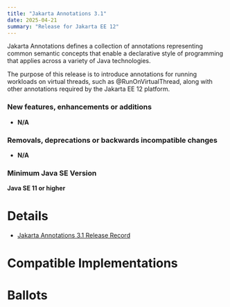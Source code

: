 ```yaml
---
title: "Jakarta Annotations 3.1"
date: 2025-04-21
summary: "Release for Jakarta EE 12"
---
```

Jakarta Annotations defines a collection of annotations representing common semantic concepts that enable
a declarative style of programming that applies across a variety of Java technologies.

The purpose of this release is to introduce annotations for running workloads on virtual threads, such as @RunOnVirtualThread,
along with other annotations required by the Jakarta EE 12 platform.

### New features, enhancements or additions
<!-- List here -->
* **N/A**

### Removals, deprecations or backwards incompatible changes
<!-- List here -->
* **N/A**

### Minimum Java SE Version
<!-- Specify the minimum required Java SE version for this specification -->
**Java SE 11 or higher**

# Details

* [Jakarta Annotations 3.1 Release Record](https://projects.eclipse.org/projects/ee4j.ca/releases/3.1)
<!--
* [Jakarta Annotations 3.1 Specification Document](./annotations-spec-3.1.pdf) (PDF)
* [Jakarta Annotations 3.1 Specification Document](./annotations-spec-3.1.html) (HTML)
* [Jakarta Annotations 3.1 Javadoc](./apidocs)
* [Jakarta Annotations 3.1 TCK](https://download.eclipse.org/jakartaee/annotations/3.1/jakarta-annotations-tck-3.1.0.zip)  ([sig](https://download.eclipse.org/jakartaee/annotations/3.1/jakarta-annotations-tck-3.1.0.zip.sig),  [sha](https://download.eclipse.org/jakartaee/annotations/3.1/jakarta-annotations-tck-3.1.0.zip.sha256),  [pub](https://jakarta.ee/specifications/jakartaee-spec-committee.pub))
* Maven coordinates
    * [jakarta.annotation:jakarta.annotation-api:jar:3.1.0](https://central.sonatype.com/artifact/jakarta.annotation/jakarta.annotation-api/3.1.0/jar)

* Compatible Implementations used for [ratification](https://www.eclipse.org/projects/efsp/?version=1.2#efsp-ratification).
  * [To Be Determined](https://github.com)
-->

# Compatible Implementations

<!--
* [To Be Determined](https://github.com/)
-->

# Ballots
<!--
## Release Review

The Release Review Specification Committee Ballot concluded successfully on YYYY-MM-DD with the following results.

The ballot was run on the [jakarta.ee-spec mailing list](https://www.eclipse.org/lists/jakarta.ee-spec/msgxxxx.html)

## Plan Review

The Specification Committee Ballot concluded successfully on YYYY-MM-01 with the following results.

| Representative                                 | Representative for: |  Vote   |
|------------------------------------------------|---------------------|---------|
| Kenji Kazumura                                 | Fujitsu             |         |
| Emily Jiang, Tom Watson                        | IBM                 |         |
| Ed Bratt, Dmitry Kornilov                      | Oracle              |         |
| Andrew Pielage, Petr Aubrecht                  | Payara              |         |
| David Blevins, Jean-Louis Monteiro             | Tomitribe           |         |
| Ivar Grimstad                                  | EE4J PMC            |         |
| Marcelo Ancelmo, Abraham Marin-Perez           | Participant Members |         |
| Werner Keil                                    | Committer Members   |         |
| Jun Qian                                       | Enterprise Members  |         |
| Zhai Luchao                                    | Enterprise Members  |         |
|                                                | **Total**           |         |

Non-binding Votes

| Representative                                 | Representative for: |  Vote   |
|------------------------------------------------|---------------------|---------|
| Angelo Rubini                                  | Community           |         |
| Michaal Redlich                                | Community           |         |
|                                                | **Total**           |         |

The ballot was run on the [jakarta.ee-spec mailing list](https://www.eclipse.org/lists/jakarta.ee-spec/msg03831.html)
-->
